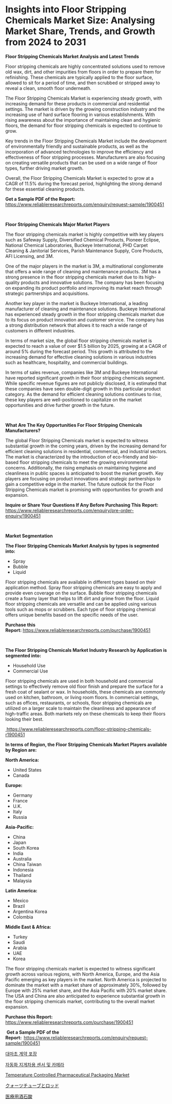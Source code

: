 <p><h1>Insights into Floor Stripping Chemicals Market Size: Analysing Market Share, Trends, and Growth from 2024 to 2031</h1></p><p><strong>Floor Stripping Chemicals Market Analysis and Latest Trends</strong></p>
<p><p>Floor stripping chemicals are highly concentrated solutions used to remove old wax, dirt, and other impurities from floors in order to prepare them for refinishing. These chemicals are typically applied to the floor surface, allowed to sit for a period of time, and then scrubbed or stripped away to reveal a clean, smooth floor underneath.</p><p>The Floor Stripping Chemicals Market is experiencing steady growth, with increasing demand for these products in commercial and residential settings. The market is driven by the growing construction industry and the increasing use of hard surface flooring in various establishments. With rising awareness about the importance of maintaining clean and hygienic floors, the demand for floor stripping chemicals is expected to continue to grow.</p><p>Key trends in the Floor Stripping Chemicals Market include the development of environmentally friendly and sustainable products, as well as the incorporation of advanced technologies to improve the efficiency and effectiveness of floor stripping processes. Manufacturers are also focusing on creating versatile products that can be used on a wide range of floor types, further driving market growth.</p><p>Overall, the Floor Stripping Chemicals Market is expected to grow at a CAGR of 11.5% during the forecast period, highlighting the strong demand for these essential cleaning products.</p></p>
<p><strong>Get a Sample PDF of the Report:&nbsp;</strong> <a href="https://www.reliableresearchreports.com/enquiry/request-sample/1900451">https://www.reliableresearchreports.com/enquiry/request-sample/1900451</a></p>
<p>&nbsp;</p>
<p><strong>Floor Stripping Chemicals Major Market Players</strong></p>
<p><p>The floor stripping chemicals market is highly competitive with key players such as Safeway Supply, Diversified Chemical Products, Pioneer Eclipse, National Chemical Laboratories, Buckeye International, PHD Carpet Cleaning & Janitorial Services, Parish Maintenance Supply, Core Products, AFI Licensing, and 3M.</p><p>One of the major players in the market is 3M, a multinational conglomerate that offers a wide range of cleaning and maintenance products. 3M has a strong presence in the floor stripping chemicals market due to its high-quality products and innovative solutions. The company has been focusing on expanding its product portfolio and improving its market reach through strategic partnerships and acquisitions.</p><p>Another key player in the market is Buckeye International, a leading manufacturer of cleaning and maintenance solutions. Buckeye International has experienced steady growth in the floor stripping chemicals market due to its focus on product innovation and customer service. The company has a strong distribution network that allows it to reach a wide range of customers in different industries.</p><p>In terms of market size, the global floor stripping chemicals market is expected to reach a value of over $1.5 billion by 2025, growing at a CAGR of around 5% during the forecast period. This growth is attributed to the increasing demand for effective cleaning solutions in various industries such as healthcare, hospitality, and commercial buildings.</p><p>In terms of sales revenue, companies like 3M and Buckeye International have reported significant growth in their floor stripping chemicals segment. While specific revenue figures are not publicly disclosed, it is estimated that these companies have seen double-digit growth in this particular product category. As the demand for efficient cleaning solutions continues to rise, these key players are well-positioned to capitalize on the market opportunities and drive further growth in the future.</p></p>
<p>&nbsp;</p>
<p><strong>What Are The Key Opportunities For Floor Stripping Chemicals Manufacturers?</strong></p>
<p><p>The global Floor Stripping Chemicals market is expected to witness substantial growth in the coming years, driven by the increasing demand for efficient cleaning solutions in residential, commercial, and industrial sectors. The market is characterized by the introduction of eco-friendly and bio-based floor stripping chemicals to meet the growing environmental concerns. Additionally, the rising emphasis on maintaining hygiene and cleanliness in public spaces is anticipated to boost the market growth. Key players are focusing on product innovations and strategic partnerships to gain a competitive edge in the market. The future outlook for the Floor Stripping Chemicals market is promising with opportunities for growth and expansion.</p></p>
<p><strong>Inquire or Share Your Questions If Any Before Purchasing This Report:</strong> <a href="https://www.reliableresearchreports.com/enquiry/pre-order-enquiry/1900451">https://www.reliableresearchreports.com/enquiry/pre-order-enquiry/1900451</a></p>
<p>&nbsp;</p>
<p><strong>Market Segmentation</strong></p>
<p><strong>The Floor Stripping Chemicals Market Analysis by types is segmented into:</strong></p>
<p><ul><li>Spray</li><li>Bubble</li><li>Liquid</li></ul></p>
<p><p>Floor stripping chemicals are available in different types based on their application method. Spray floor stripping chemicals are easy to apply and provide even coverage on the surface. Bubble floor stripping chemicals create a foamy layer that helps to lift dirt and grime from the floor. Liquid floor stripping chemicals are versatile and can be applied using various tools such as mops or scrubbers. Each type of floor stripping chemical offers unique benefits based on the specific needs of the user.</p></p>
<p><strong>Purchase this Report:&nbsp;</strong><a href="https://www.reliableresearchreports.com/purchase/1900451">https://www.reliableresearchreports.com/purchase/1900451</a></p>
<p>&nbsp;</p>
<p><strong>The Floor Stripping Chemicals Market Industry Research by Application is segmented into:</strong></p>
<p><ul><li>Household Use</li><li>Commercial Use</li></ul></p>
<p><p>Floor stripping chemicals are used in both household and commercial settings to effectively remove old floor finish and prepare the surface for a fresh coat of sealant or wax. In households, these chemicals are commonly used on kitchen, bathroom, or living room floors. In commercial settings, such as offices, restaurants, or schools, floor stripping chemicals are utilized on a larger scale to maintain the cleanliness and appearance of high-traffic areas. Both markets rely on these chemicals to keep their floors looking their best.</p></p>
<p><a href="https://www.reliableresearchreports.com/floor-stripping-chemicals-r1900451">&nbsp;https://www.reliableresearchreports.com/floor-stripping-chemicals-r1900451</a></p>
<p><strong>In terms of Region, the Floor Stripping Chemicals Market Players available by Region are:</strong></p>
<p>
    <p> <strong> North America: </strong>
        <ul>
            <li>United States</li>
            <li>Canada</li>
        </ul>
        </p> 
    <p> <strong> Europe: </strong>
        <ul>
            <li>Germany</li>
            <li>France</li>
            <li>U.K.</li>
            <li>Italy</li>
            <li>Russia</li>
        </ul>
        </p> 
    <p> <strong> Asia-Pacific: </strong>
        <ul>
            <li>China</li>
            <li>Japan</li>
            <li>South Korea</li>
            <li>India</li>
            <li>Australia</li>
            <li>China Taiwan</li>
            <li>Indonesia</li>
            <li>Thailand</li>
            <li>Malaysia</li>
        </ul>
        </p> 
    <p> <strong> Latin America: </strong>
        <ul>
            <li>Mexico</li>
            <li>Brazil</li>
            <li>Argentina Korea</li>
            <li>Colombia</li>
        </ul>
        </p> 
    <p> <strong> Middle East & Africa: </strong>
        <ul>
            <li>Turkey</li>
            <li>Saudi</li>
            <li>Arabia</li>
            <li>UAE</li>
            <li>Korea</li>
        </ul>
    </p>
    </p>
<p><p>The floor stripping chemicals market is expected to witness significant growth across various regions, with North America, Europe, and the Asia Pacific emerging as key players in the market. North America is projected to dominate the market with a market share of approximately 30%, followed by Europe with 25% market share, and the Asia Pacific with 20% market share. The USA and China are also anticipated to experience substantial growth in the floor stripping chemicals market, contributing to the overall market expansion.</p></p>
<p><strong>Purchase this Report: </strong><a href="https://www.reliableresearchreports.com/purchase/1900451">https://www.reliableresearchreports.com/purchase/1900451</a></p>
<p>&nbsp;<strong>Get a Sample PDF of the Report:&nbsp;&nbsp;</strong><a href="https://www.reliableresearchreports.com/enquiry/request-sample/1900451">https://www.reliableresearchreports.com/enquiry/request-sample/1900451</a></p>
<p><strong></strong></p>
<p><p><a href="https://medium.com/@randyhuel1979/%EA%B8%80%EB%A1%9C%EB%B2%8C-%EB%8C%80%EB%A7%88-%EC%BD%98%ED%8A%B8%EB%9E%99%ED%8A%B8-%ED%8C%A8%ED%82%A4%EC%A7%95-%EC%8B%9C%EC%9E%A5-%EA%B7%9C%EB%AA%A8-%EB%B0%8F-%EC%A0%90%EC%9C%A0%EC%9C%A8-%EB%B6%84%EC%84%9D-%EC%A0%9C%ED%92%88-%EC%9C%A0%ED%98%95-%EC%9D%91%EC%9A%A9-%EB%B6%84%EC%95%BC-%EC%A7%80%EC%97%AD%EB%B3%84-%EC%98%88%EC%B8%A1-2024-2031-1098e8bf0755">대마초 계약 포장</a></p><p><a href="https://medium.com/@randyhuel1979/%EC%9E%90%EB%8F%99%ED%99%94-%EC%A7%80%EA%B2%8C%EC%B0%A8-%EC%8B%9C%EC%9E%A5-%EC%A1%B0%EC%82%AC-%EB%B3%B4%EA%B3%A0%EC%84%9C%EC%97%90%EB%8A%94-%EC%8B%9C%EC%9E%A5-%EA%B7%9C%EB%AA%A8-%EC%A0%90%EC%9C%A0%EC%9C%A8-%EB%B0%8F-%EC%84%B1%EC%9E%A5%EB%A5%A0-%EB%B6%84%EC%84%9D-%EB%93%B1%EC%9D%B4-%ED%8F%AC%ED%95%A8%EB%90%98%EC%96%B4-%EC%9E%88%EC%9C%BC%EB%A9%B0-2024%EB%85%84%EB%B6%80%ED%84%B0-2031%EB%85%84%EA%B9%8C%EC%A7%80-cagr%EB%A1%9C-%EC%98%88%EC%B8%A1%EB%90%9C-%EC%84%BC%EC%84%9C-%EB%B0%8F-%EC%B9%B4%EB%A9%94%EB%9D%BC%EA%B0%80-%ED%8F%AC%ED%95%A8%EB%90%98%EC%96%B4-f61df5151d05">자동화 지게차용 센서 및 카메라</a></p><p><a href="https://github.com/LibbySpencer2018/Market-Research-Report-List-1/blob/main/temperature-controlled-pharmaceutical-packaging-market.md">Temperature Controlled Pharmaceutical Packaging Market</a></p><p><a href="https://medium.com/@jacksonwiza1924/%E7%9F%B3%E8%8B%B1%E7%AE%A1%E3%81%8A%E3%82%88%E3%81%B3%E3%83%AD%E3%83%83%E3%83%89%E5%B8%82%E5%A0%B4%E3%81%AE%E6%88%90%E9%95%B7%E8%A6%8B%E9%80%9A%E3%81%97%E3%81%AF-2024%E5%B9%B4%E3%81%8B%E3%82%892031%E5%B9%B4%E3%81%BE%E3%81%A7%E3%81%A7%E3%81%82%E3%82%8A-%E5%B8%82%E5%A0%B4%E5%82%BE%E5%90%91%E3%81%AE%E5%88%86%E6%9E%90%E3%81%AB%E3%82%88%E3%82%8B%E3%82%A2%E3%83%97%E3%83%AA%E3%82%B1%E3%83%BC%E3%82%B7%E3%83%A7%E3%83%B3-%E5%9C%B0%E5%9F%9F%E3%81%AE%E8%A6%8B%E9%80%9A%E3%81%97%E3%81%A8%E5%8F%8E%E7%9B%8A%E6%80%A7%E3%81%AB%E3%82%88%E3%81%A3%E3%81%A6-%E3%81%AEcagr%E3%81%A7%E6%8E%A8%E5%AE%9A%E3%81%95%E3%82%8C%E3%81%A6%E3%81%84%E3%81%BE%E3%81%99-208a769fc48e">クォーツチューブとロッド</a></p><p><a href="https://medium.com/@kelscdowell78456/%E3%82%B0%E3%83%AD%E3%83%BC%E3%83%90%E3%83%AB%E5%8C%BB%E8%96%AC%E7%94%A8%E9%85%92%E7%9F%B3%E9%85%B8%E7%94%A3%E6%A5%AD-%E7%A8%AE%E9%A1%9E-%E7%94%A8%E9%80%94-%E5%B8%82%E5%A0%B4%E3%83%97%E3%83%AC%E3%83%BC%E3%83%A4%E3%83%BC-%E5%9C%B0%E5%9F%9F%E6%88%90%E9%95%B7%E5%88%86%E6%9E%90-%E3%81%8A%E3%82%88%E3%81%B3%E5%B0%86%E6%9D%A5%E3%81%AE%E3%82%B7%E3%83%8A%E3%83%AA%E3%82%AA-2024%E5%B9%B4-2031%E5%B9%B4-4e9f58c09e4f">医療用酒石酸</a></p></p>